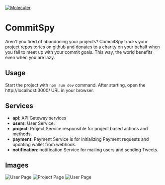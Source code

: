 [![Moleculer](https://badgen.net/badge/Powered%20by/Moleculer/0e83cd)](https://moleculer.services)

# CommitSpy
Aren't you tired of abandoning your projects? CommitSpy tracks your project repositories on
github and donates to a charity on your behalf when you fail to meet up with your commit goals. This way,
the world benefits even when you are lazy.

## Usage
Start the project with `npm run dev` command. 
After starting, open the http://localhost:3000/ URL in your browser. 


## Services
- **api**: API Gateway services
- **users**: User Service.
- **project**: Project Service responsible for project based actions and methods.
- **payment**: Payment Service is for initializing Payment requests and updating wallet from webhook.
- **notification**: notification Service for mailing users and sending Tweets.

## Images
![User Page](./images/home.png)
![Project Page](./images/project.png)
![User Page](./images/payment.png)



